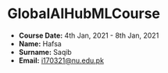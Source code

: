 # GlobalAIHubMLCourse

-  **Course Date:** 4th Jan, 2021 - 8th Jan, 2021
-  **Name:**  Hafsa
-  **Surname:** Saqib
-  **Email:** i170321@nu.edu.pk
